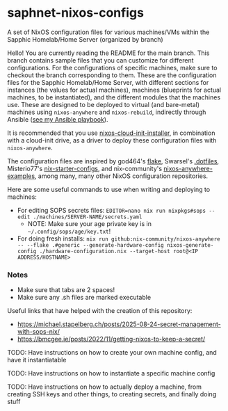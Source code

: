 # saphnet-nixos-configs
A set of NixOS configuration files for various machines/VMs within the Sapphic Homelab/Home Server (organized by branch)

Hello! You are currently reading the README for the main branch. This branch contains sample files that you can customize for different configurations.
For the configurations of specific machines, make sure to checkout the branch corresponding to them.
These are the configuration files for the Sapphic Homelab/Home Server, with different sections for instances (the values for actual machines), machines (blueprints for actual machines, to be instantiated), and the different modules that the machines use. These are designed to be deployed to virtual (and bare-metal) machines using `nixos-anywhere` and `nixos-rebuild`, indirectly through Ansible ([see my Ansible playbook](https://github.com/AnarchoBooleanism/saphnet-ansible-playbook)).

It is recommended that you use [nixos-cloud-init-installer](https://github.com/AnarchoBooleanism/nixos-cloud-init-installer), in combination with a cloud-init drive, as a driver to deploy these configuration files with `nixos-anywhere`.

The configuration files are inspired by god464's [flake](https://github.com/god464/flake), Swarsel's [.dotfiles](https://github.com/Swarsel/.dotfiles/), Misterio77's [nix-starter-configs](https://github.com/Misterio77/nix-starter-configs), and nix-community's [nixos-anywhere-examples](https://github.com/nix-community/nixos-anywhere-examples), among many, many other NixOS configuration repositories.

Here are some useful commands to use when writing and deploying to machines:

- For editing SOPS secrets files: `EDITOR=nano nix run nixpkgs#sops -- edit ./machines/SERVER-NAME/secrets.yaml`
    - NOTE: Make sure your age private key is in `~/.config/sops/age/key.txt`!
- For doing fresh installs: `nix run github:nix-community/nixos-anywhere -- --flake .#generic --generate-hardware-config nixos-generate-config ./hardware-configuration.nix --target-host root@<IP ADDRESS/HOSTNAME>`

### Notes
- Make sure that tabs are 2 spaces!
- Make sure any .sh files are marked executable

Useful links that have helped with the creation of this repository:
- https://michael.stapelberg.ch/posts/2025-08-24-secret-management-with-sops-nix/
- https://bmcgee.ie/posts/2022/11/getting-nixos-to-keep-a-secret/

TODO: Have instructions on how to create your own machine config, and have it instantiatable

TODO: Have instructions on how to instantiate a specific machine config

TODO: Have instructions on how to actually deploy a machine, from creating SSH keys and other things, to creating secrets, and finally doing stuff